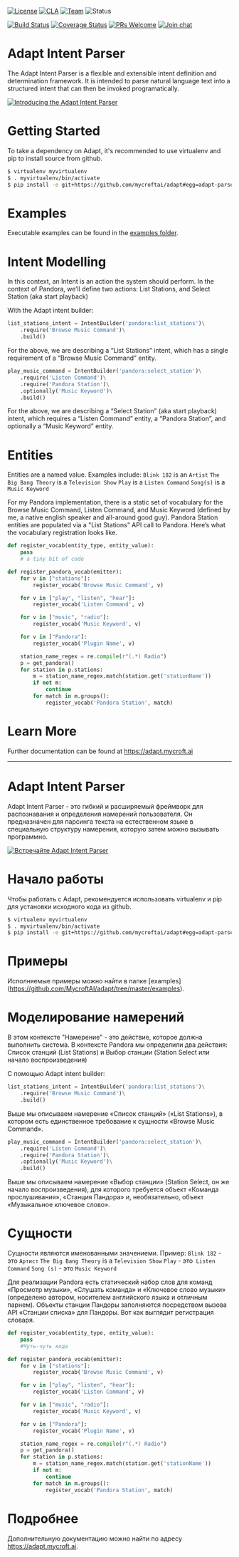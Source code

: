[![License](https://img.shields.io/badge/License-Apache%202.0-blue.svg)](LICENSE.md) [![CLA](https://img.shields.io/badge/CLA%3F-Required-blue.svg)](https://mycroft.ai/cla) [![Team](https://img.shields.io/badge/Team-Mycroft_Core-violetblue.svg)](https://github.com/MycroftAI/contributors/blob/master/team/Mycroft%20Core.md) ![Status](https://img.shields.io/badge/-Production_ready-green.svg)

[![Build Status](https://travis-ci.org/MycroftAI/adapt.svg?branch=master)](https://travis-ci.org/MycroftAI/adapt) [![Coverage Status](https://coveralls.io/repos/github/MycroftAI/adapt/badge.svg?branch=dev)](https://coveralls.io/github/MycroftAI/adapt?branch=master)
[![PRs Welcome](https://img.shields.io/badge/PRs-welcome-brightgreen.svg)](http://makeapullrequest.com)
[![Join chat](https://img.shields.io/badge/Mattermost-join_chat-brightgreen.svg)](https://chat.mycroft.ai)

Adapt Intent Parser
==================
The Adapt Intent Parser is a flexible and extensible intent definition and determination framework. It is intended to parse natural language text into a structured intent that can then be invoked programatically.

[![Introducing the Adapt Intent Parser](https://mycroft.ai/wp-content/uploads/2019/05/Adapt-video-still.png)](https://www.youtube.com/watch?v=zR9xvPtM6Ro)

Getting Started
===============
To take a dependency on Adapt, it's recommended to use virtualenv and pip to install source from github.

```bash
$ virtualenv myvirtualenv
$ . myvirtualenv/bin/activate
$ pip install -e git+https://github.com/mycroftai/adapt#egg=adapt-parser
```

Examples
========
Executable examples can be found in the [examples folder](https://github.com/MycroftAI/adapt/tree/master/examples).

Intent Modelling
================
In this context, an Intent is an action the system should perform. In the context of Pandora, we’ll define two actions: List Stations, and Select Station (aka start playback)

With the Adapt intent builder:
```Python
list_stations_intent = IntentBuilder('pandora:list_stations')\
    .require('Browse Music Command')\
    .build()
```

For the above, we are describing a “List Stations” intent, which has a single requirement of a “Browse Music Command” entity.

```Python
play_music_command = IntentBuilder('pandora:select_station')\
    .require('Listen Command')\
    .require('Pandora Station')\
    .optionally('Music Keyword')\
    .build()
```


For the above, we are describing a “Select Station” (aka start playback) intent, which requires a “Listen Command” entity, a “Pandora Station”, and optionally a “Music Keyword” entity.

Entities
========

Entities are a named value. Examples include:
`Blink 182` is an `Artist`
`The Big Bang Theory` is a `Television Show`
`Play` is a `Listen Command`
`Song(s)` is a `Music Keyword`

For my Pandora implementation, there is a static set of vocabulary for the Browse Music Command, Listen Command, and Music Keyword (defined by me, a native english speaker and all-around good guy). Pandora Station entities are populated via a "List Stations" API call to Pandora. Here’s what the vocabulary registration looks like.

```Python
def register_vocab(entity_type, entity_value):
    pass
    # a tiny bit of code 

def register_pandora_vocab(emitter):
    for v in ["stations"]:
        register_vocab('Browse Music Command', v)

    for v in ["play", "listen", "hear"]:
        register_vocab('Listen Command', v)

    for v in ["music", "radio"]:
        register_vocab('Music Keyword', v)

    for v in ["Pandora"]:
        register_vocab('Plugin Name', v)

    station_name_regex = re.compile(r"(.*) Radio")
    p = get_pandora()
    for station in p.stations:
        m = station_name_regex.match(station.get('stationName'))
        if not m:
            continue
        for match in m.groups():
            register_vocab('Pandora Station', match)
```
Learn More
========

Further documentation can be found at https://adapt.mycroft.ai


-----------------------------------------------------------------------------------



Adapt Intent Parser
===================
Adapt Intent Parser - это гибкий и расширяемый фреймворк для распознавания и определения намерений пользователя. Он предназначен для парсинга текста на естественном языке в специальную структуру намерения, которую затем можно вызывать программно.

[![Встречайте Adapt Intent Parser](https://mycroft.ai/wp-content/uploads/2019/05/Adapt-video-still.png)](https://www.youtube.com/watch?v=zR9xvPtM6Ro)

Начало работы
=============
Чтобы работать с Adapt, рекомендуется использовать virtualenv и pip для установки исходного кода из github.

```bash
$ virtualenv myvirtualenv
$ . myvirtualenv/bin/activate
$ pip install -e git+https://github.com/mycroftai/adapt#egg=adapt-parser
```

Примеры
=======
Исполняемые примеры можно найти в папке [examples] (https://github.com/MycroftAI/adapt/tree/master/examples).

Моделирование намерений
================
В этом контексте "Намерение" - это действие, которое должна выполнить система. В контексте Pandora мы определили два действия: Список станций (List Stations) и Выбор станции (Station Select или начало воспроизведения)

С помощью Adapt intent builder:

```Python
list_stations_intent = IntentBuilder('pandora:list_stations')\
    .require('Browse Music Command')\
    .build()
```

Выше мы описываем намерение «Список станций» («List Stations»), в котором есть единственное требование к сущности «Browse Music Command».

```Python
play_music_command = IntentBuilder('pandora:select_station')\
    .require('Listen Command')\
    .require('Pandora Station')\
    .optionally('Music Keyword')\
    .build()
```


Выше мы описываем намерение «Выбор станции» (Station Select, он же начало воспроизведения), для которого требуется объект «Команда прослушивания», «Станция Пандора» и, необязательно, объект «Музыкальное ключевое слово».

Сущности
========

Сущности являются именованными значениеми. Пример:
`Blink 182` - это `Артист`
`The Big Bang Theory` is a `Television Show`
`Play` - это` Listen Command`
`Song (s)` - это `Music Keyword`

Для реализации Pandora есть статический набор слов для команд «Просмотр музыки», «Слушать команда» и «Ключевое слово музыки» (определено автором, носителем английского языка и отличным парнем). Объекты станции Пандоры заполняются посредством вызова API «Станции списка» для Пандоры. Вот как выглядит регистрация словаря.

```Python
def register_vocab(entity_type, entity_value):
    pass
    #Чуть-чуть кода

def register_pandora_vocab(emitter):
    for v in ["stations"]:
        register_vocab('Browse Music Command', v)

    for v in ["play", "listen", "hear"]:
        register_vocab('Listen Command', v)

    for v in ["music", "radio"]:
        register_vocab('Music Keyword', v)

    for v in ["Pandora"]:
        register_vocab('Plugin Name', v)

    station_name_regex = re.compile(r"(.*) Radio")
    p = get_pandora()
    for station in p.stations:
        m = station_name_regex.match(station.get('stationName'))
        if not m:
            continue
        for match in m.groups():
            register_vocab('Pandora Station', match)
```

Подробнее
=========

Дополнительную документацию можно найти по адресу https://adapt.mycroft.ai.


